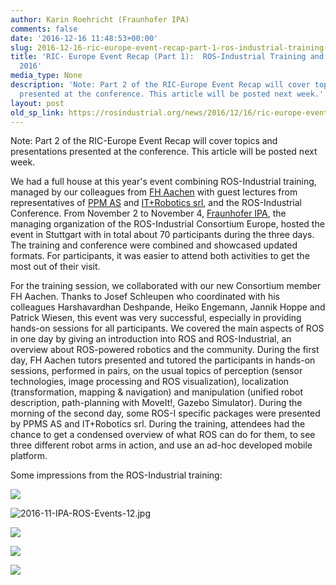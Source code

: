 ```yaml
---
author: Karin Roehricht (Fraunhofer IPA)
comments: false
date: '2016-12-16 11:48:53+00:00'
slug: 2016-12-16-ric-europe-event-recap-part-1-ros-industrial-training-and-conference-2016
title: 'RIC- Europe Event Recap (Part 1):  ROS-Industrial Training and Conference
  2016'
media_type: None
description: 'Note: Part 2 of the RIC-Europe Event Recap will cover topics and presentations
  presented at the conference. This article will be posted next week.'
layout: post
old_sp_link: https://rosindustrial.org/news/2016/12/16/ric-europe-event-recap-part-1-ros-industrial-training-and-conference-2016
---
```


Note: Part 2 of the RIC-Europe Event Recap will cover topics and presentations presented at the conference. This article will be posted next week.

We had a full house at this year's event combining ROS-Industrial training, managed by our colleagues from [FH Aachen](https://www.fh-aachen.de/fachbereiche/maschinenbau-und-mechatronik/international/ros/) with guest lectures from representatives of [PPM AS](https://www.ppm.no) and [IT+Robotics srl](http://www.it-robotics.it/), and the ROS-Industrial Conference. From November 2 to November 4, [Fraunhofer IPA](http://www.ipa.fraunhofer.de/en), the managing organization of the ROS-Industrial Consortium Europe, hosted the event in Stuttgart with in total about 70 participants during the three days. The training and conference were combined and showcased updated formats. For participants, it was easier to attend both activities to get the most out of their visit.

For the training session, we collaborated with our new Consortium member FH Aachen. Thanks to Josef Schleupen who coordinated with his colleagues Harshavardhan Deshpande, Heiko Engemann, Jannik Hoppe and Patrick Wiesen, this event was very successful, especially in providing hands-on sessions for all participants. We covered the main aspects of ROS in one day by giving an introduction into ROS and ROS-Industrial, an overview about ROS-powered robotics and the community. During the first day, FH Aachen tutors presented and tutored the participants in hands-on sessions, performed in pairs, on the usual topics of perception (sensor technologies, image processing and ROS visualization), localization (transformation, mapping & navigation) and manipulation (unified robot description, path-planning with MoveIt!, Gazebo Simulator). During the morning of the second day, some ROS-I specific packages were presented by PPMS AS and IT+Robotics srl. During the training, attendees had the chance to get a condensed overview of what ROS can do for them, to see three different robot arms in action, and use an ad-hoc developed mobile platform.

Some impressions from the ROS-Industrial training:

![](https://images.squarespace-cdn.com/content/v1/51df34b1e4b08840dcfd2841/1481884090402-TFFZM4NGLCFJD1LLN3RG/image-asset.jpeg)

![2016-11-IPA-ROS-Events-12.jpg](https://images.squarespace-cdn.com/content/v1/51df34b1e4b08840dcfd2841/1481883173152-QOGNS0X9AIME3RM5MU4S/2016-11-IPA-ROS-Events-12.jpg)

![](https://images.squarespace-cdn.com/content/v1/51df34b1e4b08840dcfd2841/1481883260219-BH7CS7WVA9L7NR1LRVWL/image-asset.jpeg)

![](https://images.squarespace-cdn.com/content/v1/51df34b1e4b08840dcfd2841/1481885779168-3DFM7KG1S76JV1EFFPLI/image-asset.jpeg)

![](https://images.squarespace-cdn.com/content/v1/51df34b1e4b08840dcfd2841/1481883672055-Y1WIMUAQ7NCYM5ALR4NK/image-asset.jpeg)


